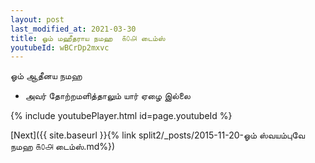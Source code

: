 ```yaml
---
layout: post
last_modified_at: 2021-03-30
title: ஓம் மஹீதராய நமஹ  ௧௦௮ டைம்ஸ்
youtubeId: wBCrDp2mxvc
---
```

 
 
 ஓம் ஆதீனய நமஹ  
 
 -  அவர் தோற்றமளித்தாலும் யார் ஏழை இல்லை 
 
  
 
  
 
 
 
 
 
 


{% include youtubePlayer.html id=page.youtubeId %}
 
[Next]({{ site.baseurl }}{% link  split2/_posts/2015-11-20-ஓம் ஸ்வயம்புவே நமஹ ௧௦௮ டைம்ஸ்.md%})
 

